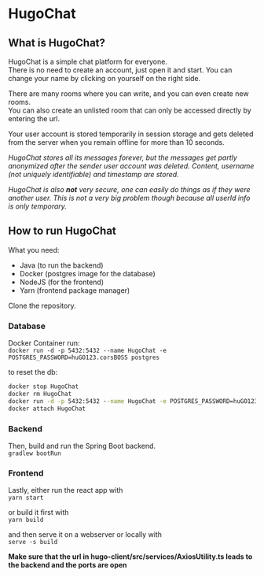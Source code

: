 # HugoChat

## What is HugoChat?

HugoChat is a simple chat platform for everyone.  
There is no need to create an account, just open it and start. You can change your name by clicking on yourself on the
right side.

There are many rooms where you can write, and you can even create new rooms.  
You can also create an unlisted room that can only be accessed directly by entering the url.

Your user account is stored temporarily in session storage and gets deleted from the server when you remain offline for
more than 10 seconds.

*HugoChat stores all its messages forever, but the messages get partly anonymized after the sender user account was
deleted. Content, username (not uniquely identifiable) and timestamp are stored.*

*HugoChat is also **not** very secure, one can easily do things as if they were another user. This is not a very big
problem though because all userId info is only temporary.*

## How to run HugoChat

What you need:

- Java (to run the backend)
- Docker (postgres image for the database)
- NodeJS (for the frontend)
- Yarn (frontend package manager)

Clone the repository.

### Database

Docker Container run:  
`docker run -d -p 5432:5432 --name HugoChat -e POSTGRES_PASSWORD=huGO123.corsBOSS postgres`

to reset the db:

```bat
docker stop HugoChat
docker rm HugoChat
docker run -d -p 5432:5432 --name HugoChat -e POSTGRES_PASSWORD=huGO123.corsBOSS postgres
docker attach HugoChat
```

### Backend

Then, build and run the Spring Boot backend.  
`gradlew bootRun`

### Frontend

Lastly, either run the react app with  
`yarn start`

or build it first with  
`yarn build`

and then serve it on a webserver or locally with  
`serve -s build`

**Make sure that the url in hugo-client/src/services/AxiosUtility.ts leads to the backend and the ports are open**